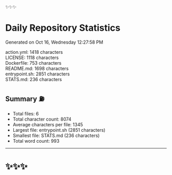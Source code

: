 ✨✨✨ 
# Daily Repository Statistics 
Generated on Oct 16, Wednesday 12:27:58 PM  

action.yml: 1418 characters  
LICENSE: 1118 characters  
Dockerfile: 753 characters  
README.md: 1698 characters  
entrypoint.sh: 2851 characters  
STATS.md: 236 characters  

## Summary ⛽  
- Total files: 6  
- Total character count: 8074  
- Average characters per file: 1345  
- Largest file: entrypoint.sh (2851 characters)  
- Smallest file: STATS.md (236 characters)  
- Total word count: 993  
--- 
# ✨✨✨
